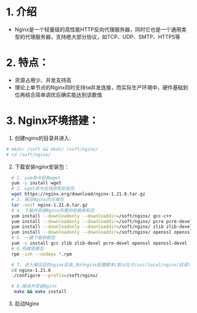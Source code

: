 # 1. 介绍
* Nginx是一个轻量级的高性能HTTP反向代理服务器，同时它也是一个通用类型的代理服务器，支持绝大部分协议，如TCP、UDP、SMTP、HTTPS等

# 2. 特点：
* 资源占用少、并发支持高
* 理论上单节点的Nginx同时支持```5W```并发连接，而实际生产环境中，硬件基础到位再结合简单调优后确实能达到该数值

# 3. Nginx环境搭建：

1. 创建nginx的目录并进入:
```sh
# mkdir /soft && mkdir /soft/nginx/  
# cd /soft/nginx/  
```

2. 下载安装nginx安装包：
```sh
  # 1. yum命令安装wget
  yum -y install wget 
  # 2. wget命令在线获取安装包
  wget https://nginx.org/download/nginx-1.21.6.tar.gz
  # 3. 解压Nginx的压缩包
  tar -xvzf nginx-1.21.6.tar.gz
  # 4. 下载并安装Nginx所需的依赖库和包
  yum install --downloadonly --downloaddir=/soft/nginx/ gcc-c++  
  yum install --downloadonly --downloaddir=/soft/nginx/ pcre pcre-devel4  
  yum install --downloadonly --downloaddir=/soft/nginx/ zlib zlib-devel  
  yum install --downloadonly --downloaddir=/soft/nginx/ openssl openssl-devel
  # 5. 一键下载依赖包
  yum -y install gcc zlib zlib-devel pcre-devel openssl openssl-devel
  # 6.构建依赖包
  rpm -ivh --nodeps *.rpm  

  # 7. 进入解压后的nginx目录,执行nginx配置脚本(默认位于/usr/local/nginx/目录)
  cd nginx-1.21.6  
  ./configure --prefix=/soft/nginx/

  # 8.编译并安装Nginx
   make && make install
```
3. 启动Nginx
```sh
```